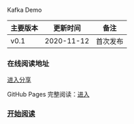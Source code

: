 Kafka Demo


| 主要版本 | 更新时间       | 备注             |
| ---- | ---------- | -------------- |
| v0.1 | 2020-11-12 | 首次发布           |


### 在线阅读地址

[进入分享](https://chassic.github.io/KafkaDemo/#/share/kafak-share)

GitHub Pages 完整阅读：[进入](https://chassic.github.io/KafkaDemo/)

### <a href="#/menu?id=目录">开始阅读</a></p></div><div class="mask"></div></section>